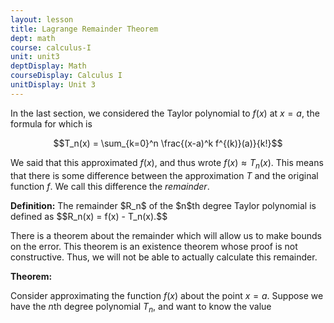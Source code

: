 ```yaml
---
layout: lesson
title: Lagrange Remainder Theorem 
dept: math
course: calculus-I
unit: unit3
deptDisplay: Math
courseDisplay: Calculus I
unitDisplay: Unit 3
---
```


In the last section, we considered the Taylor polynomial to $f(x)$ at $x=a$, the formula for which is 

$$T_n(x) = \sum_{k=0}^n \frac{(x-a)^k f^{(k)}(a)}{k!}$$

We said that this approximated $f(x)$, and thus wrote $f(x) \approx T_n(x)$. This means that there is some difference between the approximation $T$ and the original function $f$. We call this difference the *remainder*. 

<div class="definition">
<b>Definition:</b> The remainder $R_n$ of the $n$th degree Taylor polynomial is defined as 
$$R_n(x) = f(x) - T_n(x).$$
</div>

There is a theorem about the remainder which will allow us to make bounds on the error. This theorem is an existence theorem whose proof is not constructive. Thus, we will not be able to actually calculate this remainder. 

<div class="theorem">
<b>Theorem:</b> 
</div>

Consider approximating the function $f(x)$ about the point $x = a$. Suppose we have the $n$th degree polynomial $T_n$, and want to know the value 

